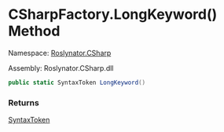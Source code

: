 # CSharpFactory\.LongKeyword\(\) Method

Namespace: [Roslynator.CSharp](../../README.md)

Assembly: Roslynator\.CSharp\.dll

```csharp
public static SyntaxToken LongKeyword()
```

### Returns

[SyntaxToken](https://docs.microsoft.com/en-us/dotnet/api/microsoft.codeanalysis.syntaxtoken)

